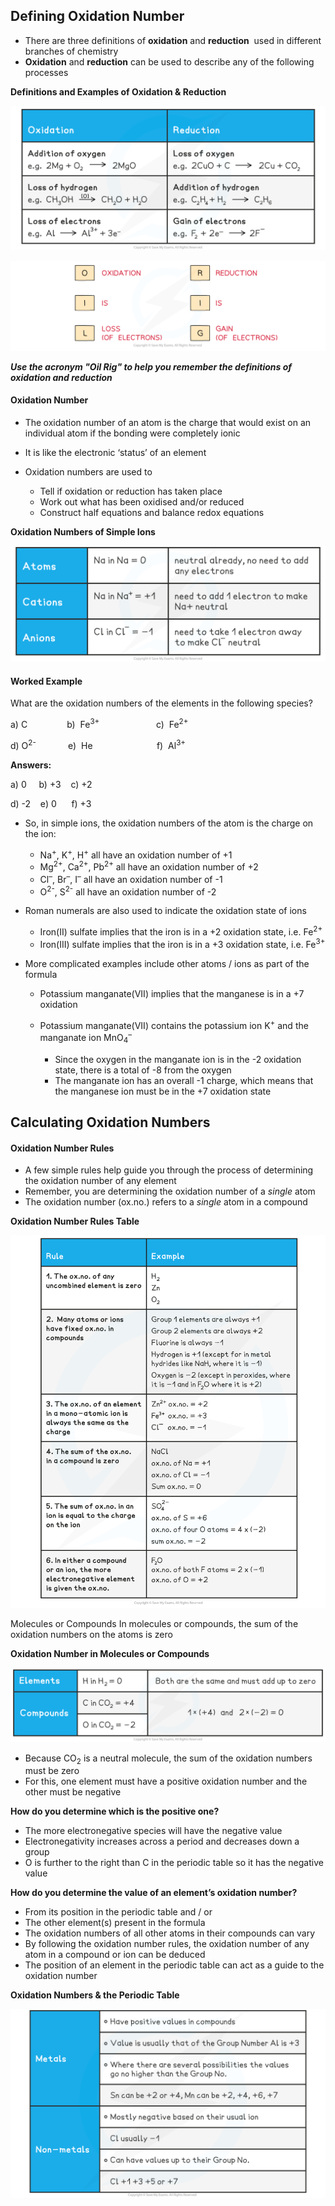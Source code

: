Defining Oxidation Number
-------------------------

* There are three definitions of <b>oxidation</b> and <b>reduction</b>  used in different branches of chemistry
* <b>Oxidation</b> and <b>reduction</b> can be used to describe any of the following processes

<b>Definitions and Examples of Oxidation & Reduction</b>

![](9.1.1-Definitions-of-Oxidation-Reduction-Table.png)

![Electrochemistry OIL RIG Diagram, downloadable AS & A Level Chemistry revision notes](1.6-Electrochemistry-OIL-RIG-Diagram.png)

<i><b>Use the acronym "Oil Rig" to help you remember the definitions of oxidation and reduction</b></i>

#### Oxidation Number

* The<b> </b>oxidation number of an atom is the charge that would exist on an individual atom if the bonding were completely ionic
* It is like the electronic ‘status’ of an element
* Oxidation numbers are used to

  + Tell if oxidation or reduction has taken place
  + Work out what has been oxidised and/or reduced
  + Construct half equations and balance redox equations

<b>Oxidation Numbers of Simple Ions</b>

![](9.1.1-Oxidation-number-of-simple-ions-table.png)

#### Worked Example

What are the oxidation numbers of the elements in the following species?

a) C                b)  Fe<sup>3+</sup>                       c)  Fe<sup>2+</sup>

d) O<sup>2-</sup>             e)  He                          f)  Al<sup>3+</sup>

<b>Answers:</b>

a) 0     b) +3    c) +2

d) -2    e) 0      f) +3

* So, in simple ions, the oxidation numbers of the atom is the charge on the ion:

  + Na<sup>+</sup>, K<sup>+</sup>, H<sup>+</sup> all have an oxidation number of +1
  + Mg<sup>2+</sup>, Ca<sup>2+</sup>, Pb<sup>2+</sup> all have an oxidation number of +2
  + Cl<sup>–</sup>, Br<sup>–</sup>, I<sup>–</sup> all have an oxidation number of -1
  + O<sup>2-</sup>, S<sup>2-</sup> all have an oxidation number of -2

* Roman numerals are also used to indicate the oxidation state of ions

  + Iron(II) sulfate implies that the iron is in a +2 oxidation state, i.e. Fe<sup>2+</sup>
  + Iron(III) sulfate implies that the iron is in a +3 oxidation state, i.e. Fe<sup>3+</sup>
* More complicated examples include other atoms / ions as part of the formula

  + Potassium manganate(VII) implies that the manganese is in a +7 oxidation
  + Potassium manganate(VII) contains the potassium ion K<sup>+</sup> and the manganate ion MnO<sub>4</sub><sup>–</sup>

    - Since the oxygen in the manganate ion is in the -2 oxidation state, there is a total of -8 from the oxygen
    - The manganate ion has an overall -1 charge, which means that the manganese ion must be in the +7 oxidation state

Calculating Oxidation Numbers
-----------------------------

#### Oxidation Number Rules

* A few simple rules help guide you through the process of determining the oxidation number of any element
* Remember, you are determining the oxidation number of a <i>single</i> atom
* The oxidation number (ox.no.) refers to a <i>single</i> atom in a compound

<b>Oxidation Number Rules Table</b>

![Electrochemistry Table 1_Oxidation Numbers, downloadable AS & A Level Chemistry revision notes](1.6-Electrochemistry-Table-1_Oxidation-Numbers.png)

Molecules or Compounds In molecules or compounds, the sum of the oxidation numbers on the atoms is zero

<b>Oxidation Number in Molecules or Compounds</b>

![](9.1.1-Oxidation-Number-of-Molecules-Compounds-table.png)

* Because CO<sub>2</sub> is a neutral molecule, the sum of the oxidation numbers must be zero
* For this, one element must have a positive oxidation number and the other must be negative

<b>How do you determine which is the positive one?</b>

* The more electronegative species will have the negative value
* Electronegativity increases across a period and decreases down a group
* O is further to the right than C in the periodic table so it has the negative value

<b>How do you determine the value of an element’s oxidation number?</b>

* From its position in the periodic table and / or
* The other element(s) present in the formula
* The oxidation numbers of all other atoms in their compounds can vary
* By following the oxidation number rules, the oxidation number of any atom in a compound or ion can be deduced
* The position of an element in the periodic table can act as a guide to the oxidation number

<b>Oxidation Numbers & the Periodic Table</b>

![](9.1.2-Oxidation-numbers-and-the-Periodic-Table-1.png)